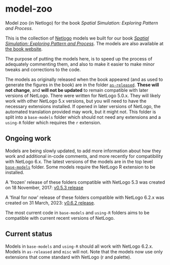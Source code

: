 # model-zoo
Model zoo (in Netlogo) for the book _Spatial Simulation: Exploring Pattern and Process_.

This is the collection of [Netlogo](http://github.com/NetLogo) models we built for our book [_Spatial Simulation: Exploring
Pattern and Process_](http://www.wiley.com/WileyCDA/WileyTitle/productCd-1119970792.html). The models are also available at
[the book website](http://dosull.github.io/pattern-and-process).

The purpose of putting the models here, is to speed up the process of adequately commenting them, and also to make it
easier to make minor tweaks and corrections to the code.  

The models as originally released when the book appeared (and as used to generate the figures in the book) are in the folder [`as-released`](/as-released). **These will not change**, and **will not be updated** to remain compatible with later versions of NetLogo. There were written for NetLogo 5.0.x. They will likely work with other NetLogo 5.x versions, but you will need to have the necessary extensions installed. If opened in later versions of NetLogo, the automated translation provided may work, but it might not. This folder is split into a `base-models` folder which should not need any extensions and a `using-R` folder which requires the `r` extension.

## Ongoing work
Models are being slowly updated, to add more information about how they work and additional in-code comments, and more recently for compatibility with NetLogo 6.x.  The latest versions of the models are in the top level [`base-models`](/base-models) folder. Some models require the NetLogo R extension to be installed.

A 'frozen' release of these folders compatible with NetLogo 5.3 was created on 18 November, 2017: [v0.5.3 release](https://github.com/DOSull/model-zoo/releases/tag/v0.5.3)

A 'final for now' release of these folders compatible with NetLogo 6.2.x was created on 31 March, 2023: [v0.6.2 release](https://github.com/DOSull/model-zoo/releases/tag/v0.6.2).

The most current code in `base-models` and `using-R` folders aims to be compatible with current recent versions of NetLogo.

## Current status
Models in `base-models` and `using-R` should all work with NetLogo 6.2.x. Models in `as-released` and `misc` will not. Note that the models now use only extensions that come standard with NetLogo (r and palette).
